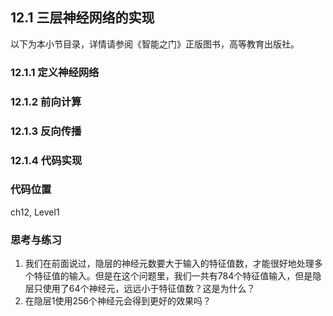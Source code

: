 <!--Copyright © Microsoft Corporation. All rights reserved.
  适用于[License](https://github.com/Microsoft/ai-edu/blob/master/LICENSE.md)版权许可-->

## 12.1 三层神经网络的实现

以下为本小节目录，详情请参阅《智能之门》正版图书，高等教育出版社。

### 12.1.1 定义神经网络

### 12.1.2 前向计算

### 12.1.3 反向传播

### 12.1.4 代码实现


### 代码位置

ch12, Level1

### 思考与练习

1. 我们在前面说过，隐层的神经元数要大于输入的特征值数，才能很好地处理多个特征值的输入。但是在这个问题里，我们一共有784个特征值输入，但是隐层只使用了64个神经元，远远小于特征值数？这是为什么？
2. 在隐层1使用256个神经元会得到更好的效果吗？
